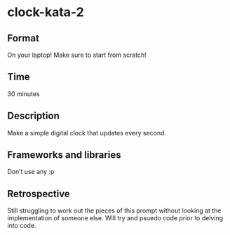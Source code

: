 # clock-kata-2

## Format
On your laptop! Make sure to start from scratch!

## Time
30 minutes

## Description
Make a simple digital clock that updates every second.

## Frameworks and libraries
Don’t use any :p

## Retrospective
Still struggling to work out the pieces of this prompt without looking
at the implementation of someone else.  Will try and psuedo code prior
to delving into code.
